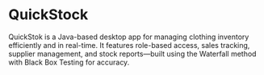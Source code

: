# QuickStock
QuickStok is a Java-based desktop app for managing clothing inventory efficiently and in real-time. It features role-based access, sales tracking, supplier management, and stock reports—built using the Waterfall method with Black Box Testing for accuracy.
